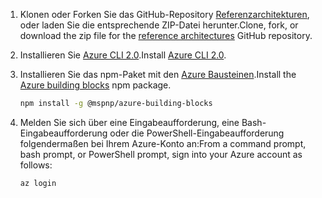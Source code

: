 1. <span data-ttu-id="32d08-101">Klonen oder Forken Sie das GitHub-Repository [Referenzarchitekturen](https://github.com/mspnp/reference-architectures), oder laden Sie die entsprechende ZIP-Datei herunter.</span><span class="sxs-lookup"><span data-stu-id="32d08-101">Clone, fork, or download the zip file for the [reference architectures](https://github.com/mspnp/reference-architectures) GitHub repository.</span></span>

2. <span data-ttu-id="32d08-102">Installieren Sie [Azure CLI 2.0](/cli/azure/install-azure-cli?view=azure-cli-latest).</span><span class="sxs-lookup"><span data-stu-id="32d08-102">Install [Azure CLI 2.0](/cli/azure/install-azure-cli?view=azure-cli-latest).</span></span>

3. <span data-ttu-id="32d08-103">Installieren Sie das npm-Paket mit den [Azure Bausteinen](https://github.com/mspnp/template-building-blocks/wiki/Install-Azure-Building-Blocks).</span><span class="sxs-lookup"><span data-stu-id="32d08-103">Install the [Azure building blocks](https://github.com/mspnp/template-building-blocks/wiki/Install-Azure-Building-Blocks) npm package.</span></span>

   ```bash
   npm install -g @mspnp/azure-building-blocks
   ```

4. <span data-ttu-id="32d08-104">Melden Sie sich über eine Eingabeaufforderung, eine Bash-Eingabeaufforderung oder die PowerShell-Eingabeaufforderung folgendermaßen bei Ihrem Azure-Konto an:</span><span class="sxs-lookup"><span data-stu-id="32d08-104">From a command prompt, bash prompt, or PowerShell prompt, sign into your Azure account as follows:</span></span>

   ```bash
   az login
   ```
